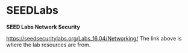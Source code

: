 # SEEDLabs
**SEED Labs Network Security**

https://seedsecuritylabs.org/Labs_16.04/Networking/ 
The link above is where the lab resources are from. 
